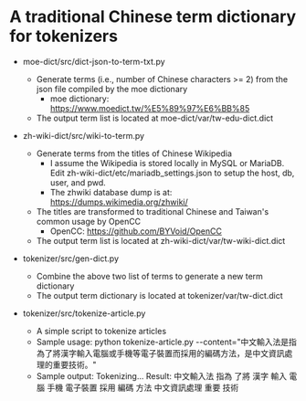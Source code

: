 A traditional Chinese term dictionary for tokenizers
====================================================

* moe-dict/src/dict-json-to-term-txt.py
  - Generate terms (i.e., number of Chinese characters >= 2) from the json file compiled by the moe dictionary
    - moe dictionary: https://www.moedict.tw/%E5%89%97%E6%BB%85
  - The output term list is located at moe-dict/var/tw-edu-dict.dict
  
* zh-wiki-dict/src/wiki-to-term.py
  - Generate terms from the titles of Chinese Wikipedia
    - I assume the Wikipedia is stored locally in MySQL or MariaDB.  Edit zh-wiki-dict/etc/mariadb_settings.json to setup the host, db, user, and pwd.
    - The zhwiki database dump is at: https://dumps.wikimedia.org/zhwiki/
  - The titles are transformed to traditional Chinese and Taiwan's common usage by OpenCC
    - OpenCC: https://github.com/BYVoid/OpenCC
  - The output term list is located at zh-wiki-dict/var/tw-wiki-dict.dict
  
* tokenizer/src/gen-dict.py
  - Combine the above two list of terms to generate a new term dictionary
  - The output term dictionary is located at tokenizer/var/tw-dict.dict
  
* tokenizer/src/tokenize-article.py
  - A simple script to tokenize articles
  - Sample usage: 
    python tokenize-article.py --content="中文輸入法是指為了將漢字輸入電腦或手機等電子裝置而採用的編碼方法，是中文資訊處理的重要技術。"
  - Sample output:
    Tokenizing...
    Result:
    中文輸入法
    指為
    了將
    漢字
    輸入
    電腦
    手機
    電子裝置
    採用
    編碼
    方法
    中文資訊處理
    重要
    技術
